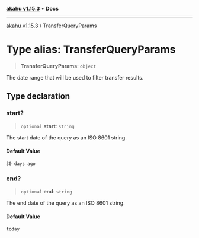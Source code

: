 [**akahu v1.15.3**](../README.md) • **Docs**

***

[akahu v1.15.3](../README.md) / TransferQueryParams

# Type alias: TransferQueryParams

> **TransferQueryParams**: `object`

The date range that will be used to filter transfer results.

## Type declaration

### start?

> `optional` **start**: `string`

The start date of the query as an ISO 8601 string.

#### Default Value

`30 days ago`

### end?

> `optional` **end**: `string`

The end date of the query as an ISO 8601 string.

#### Default Value

`today`

